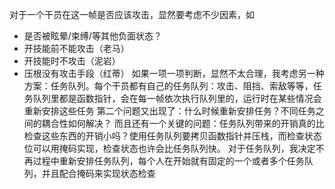 对于一个干员在这一帧是否应该攻击，显然要考虑不少因素，如
- 是否被眩晕/束缚/等其他负面状态？
- 开技能前不能攻击（老马）
- 开技能时不攻击（泥岩）
- 压根没有攻击手段（红蒂）
如果一项一项判断，显然不太合理，我考虑另一种方案：任务队列。每个干员都有自己的任务队列：攻击、阻挡、索敌等等，任务队列里都是函数指针，会在每一帧依次执行队列里的，运行时在某些情况会重新安排这些任务
第二个问题又出现了：什么时候重新安排任务？不同任务之间的耦合性如何解决？
而且还有一个关键的问题：任务队列带来的开销真的比检查这些东西的开销小吗？使用任务队列要拷贝函数指针并压栈，而检查状态位可以用掩码实现，检查状态也许会比任务队列快。
对于任务队列，我决定不再过程中重新安排任务队列，每个人在开始就有固定的一个或者多个任务队列，并且配合掩码来实现状态检查
